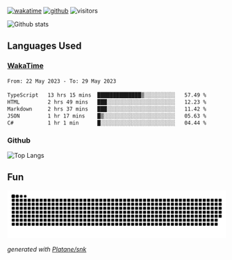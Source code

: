 [![wakatime](https://wakatime.com/badge/user/82c377cd-a54c-404c-b7df-177b313ca539.svg)](https://wakatime.com/@82c377cd-a54c-404c-b7df-177b313ca539)
[![github](https://img.shields.io/github/followers/xinthose?logo=github&style=plastic)](https://github.com/alanhamlett?tab=followers)
![visitors](https://visitor-badge.glitch.me/badge?page_id=xinthose&left_color=green&right_color=red)

![Github stats](https://github-readme-stats.vercel.app/api?username=xinthose&show_icons=true&theme=radical&count_private=true)

## Languages Used

### [WakaTime](https://wakatime.com/)
<!--START_SECTION:waka-->

```text
From: 22 May 2023 - To: 29 May 2023

TypeScript   13 hrs 15 mins  ██████████████▒░░░░░░░░░░   57.49 %
HTML         2 hrs 49 mins   ███░░░░░░░░░░░░░░░░░░░░░░   12.23 %
Markdown     2 hrs 37 mins   ███░░░░░░░░░░░░░░░░░░░░░░   11.42 %
JSON         1 hr 17 mins    █▒░░░░░░░░░░░░░░░░░░░░░░░   05.63 %
C#           1 hr 1 min      █░░░░░░░░░░░░░░░░░░░░░░░░   04.44 %
```

<!--END_SECTION:waka-->

### Github

![Top Langs](https://github-readme-stats.vercel.app/api/top-langs/?username=xinthose)

## Fun
![github contribution grid snake animation](https://raw.githubusercontent.com/xinthose/xinthose/output/github-contribution-grid-snake.svg)

_generated with [Platane/snk](https://github.com/Platane/snk)_
